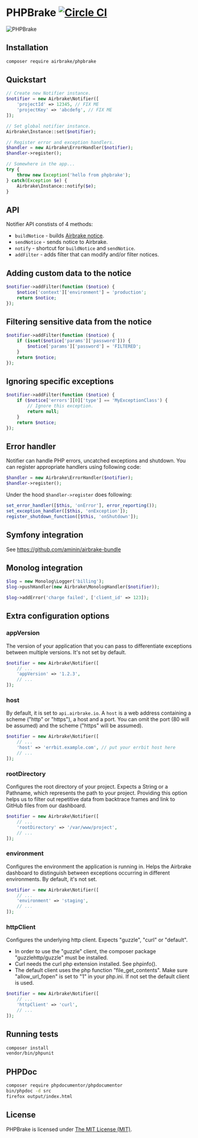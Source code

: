 # PHPBrake [![Circle CI](https://circleci.com/gh/airbrake/phpbrake.svg?style=svg)](https://circleci.com/gh/airbrake/phpbrake)

![PHPBrake](http://f.cl.ly/items/0e2f2R2I0i081N2w3R0a/php.jpg)

## Installation

```bash
composer require airbrake/phpbrake
```

## Quickstart

```php
// Create new Notifier instance.
$notifier = new Airbrake\Notifier([
    'projectId' => 12345, // FIX ME
    'projectKey' => 'abcdefg', // FIX ME
]);

// Set global notifier instance.
Airbrake\Instance::set($notifier);

// Register error and exception handlers.
$handler = new Airbrake\ErrorHandler($notifier);
$handler->register();

// Somewhere in the app...
try {
    throw new Exception('hello from phpbrake');
} catch(Exception $e) {
    Airbrake\Instance::notify($e);
}
```

## API

Notifier API constists of 4 methods:
- `buildNotice` - builds [Airbrake notice](https://airbrake.io/docs/#create-notice-v3).
- `sendNotice` - sends notice to Airbrake.
- `notify` - shortcut for `buildNotice` and `sendNotice`.
- `addFilter` - adds filter that can modify and/or filter notices.

## Adding custom data to the notice

```php
$notifier->addFilter(function ($notice) {
    $notice['context']['environment'] = 'production';
    return $notice;
});
```

## Filtering sensitive data from the notice

```php
$notifier->addFilter(function ($notice) {
    if (isset($notice['params']['password'])) {
        $notice['params']['password'] = 'FILTERED';
    }
    return $notice;
});
```

## Ignoring specific exceptions

```php
$notifier->addFilter(function ($notice) {
    if ($notice['errors'][0]['type'] == 'MyExceptionClass') {
        // Ignore this exception.
        return null;
    }
    return $notice;
});
```

## Error handler

Notifier can handle PHP errors, uncatched exceptions and shutdown. You can register appropriate handlers using following code:

```php
$handler = new Airbrake\ErrorHandler($notifier);
$handler->register();
```

Under the hood `$handler->register` does following:

```php
set_error_handler([$this, 'onError'], error_reporting());
set_exception_handler([$this, 'onException']);
register_shutdown_function([$this, 'onShutdown']);
```

## Symfony integration

See https://github.com/aminin/airbrake-bundle

## Monolog integration

```php
$log = new Monolog\Logger('billing');
$log->pushHandler(new Airbrake\MonologHandler($notifier));

$log->addError('charge failed', ['client_id' => 123]);
```

## Extra configuration options

### appVersion

The version of your application that you can pass to differentiate exceptions
between multiple versions. It's not set by default.

```php
$notifier = new Airbrake\Notifier([
    // ...
    'appVersion' => '1.2.3',
    // ...
]);
```

### host

By default, it is set to `api.airbrake.io`. A `host` is a web address containing a
scheme ("http" or "https"), a host and a port. You can omit the port (80 will be
assumed) and the scheme ("https" will be assumed).

```php
$notifier = new Airbrake\Notifier([
    // ...
    'host' => 'errbit.example.com', // put your errbit host here
    // ...
]);
```

### rootDirectory

Configures the root directory of your project. Expects a String or a Pathname,
which represents the path to your project. Providing this option helps us to
filter out repetitive data from backtrace frames and link to GitHub files
from our dashboard.

```php
$notifier = new Airbrake\Notifier([
    // ...
    'rootDirectory' => '/var/www/project',
    // ...
]);
```

### environment

Configures the environment the application is running in. Helps the Airbrake
dashboard to distinguish between exceptions occurring in different
environments. By default, it's not set.

```php
$notifier = new Airbrake\Notifier([
    // ...
    'environment' => 'staging',
    // ...
]);
```

### httpClient

Configures the underlying http client. Expects "guzzle", "curl" or "default".
- In order to use the "guzzle" client, the composer package "guzzlehttp/guzzle"
must be installed.
- Curl needs the curl php extension installed. See phpinfo().
- The default client uses the php function "file_get_contents". Make sure
"allow_url_fopen" is set to "1" in your php.ini.
If not set the default client is used.

```php
$notifier = new Airbrake\Notifier([
    // ...
    'httpClient' => 'curl',
    // ...
]);
```

## Running tests

```bash
composer install
vendor/bin/phpunit
```

## PHPDoc
```bash
composer require phpdocumentor/phpdocumentor
bin/phpdoc -d src
firefox output/index.html
```

## License

PHPBrake is licensed under [The MIT License (MIT)](LICENSE).
